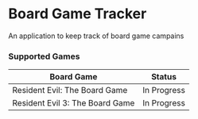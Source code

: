 # Board Game Tracker

An application to keep track of board game campains

### Supported Games

| Board Game                      | Status      |
|---------------------------------|-------------|
| Resident Evil: The Board Game   | In Progress |
| Resident Evil 3: The Board Game | In Progress |

